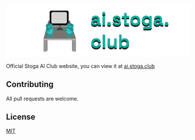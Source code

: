 ![at.stoga.club](./banner.png)

Official Stoga AI Club website, you can view it at [ai.stoga.club](https://ai.stoga.club)

## Contributing
All pull requests are welcome.

## License
[MIT](https://choosealicense.com/licenses/mit/)
